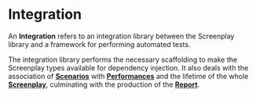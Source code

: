 # Integration

An **Integration** refers to an integration library between the Screenplay library and a framework for performing automated tests. 

The integration library performs the necessary scaffolding to make the Screenplay types available for dependency injection. 
It also deals with the association of **[Scenarios]** with **[Performances]** and the lifetime of the whole **[Screenplay]**, culminating with the production of the **[Report]**.

[Scenarios]: Scenario.md
[Performances]: Performance.md
[Screenplay]: Screenplay.md
[Report]: Report.md
